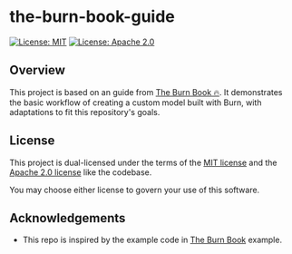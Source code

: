 # the-burn-book-guide

[![License: MIT](https://img.shields.io/badge/License-MIT-yellow.svg)](https://opensource.org/licenses/MIT)
[![License: Apache 2.0](https://img.shields.io/badge/License-Apache%202.0-blue.svg)](https://opensource.org/licenses/Apache-2.0)

## Overview

This project is based on an guide from [The Burn Book 🔥](https://burn.dev/burn-book/basic-workflow/index.html). It demonstrates the basic workflow of creating a custom model built with Burn, with adaptations to fit this repository's goals.

## License

This project is dual-licensed under the terms of the [MIT license](LICENSE-MIT) and the [Apache 2.0 license](LICENSE-APACHE) like the codebase.

You may choose either license to govern your use of this software.

## Acknowledgements

- This repo is inspired by the example code in [The Burn Book](https://burn.dev/burn-book/basic-workflow/index.html) example.
